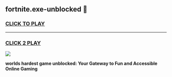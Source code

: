 
## fortnite.exe-unblocked 👋
<h3>
<a href="https://premium.freeplayer.one?title=fortnite.exe-unblocked&ref=14F">CLICK TO PLAY</a></h3>
<hr>

<h3>
<a href="https://premium.freeplayer.one?title=fortnite.exe-unblocked&ref=14F">CLICK 2 PLAY</a>
  
</h3>

<a href="https://premium.freeplayer.one?title=fortnite.exe-unblocked&ref=12F/"><img src="https://clearcache.store/games.png"></a>


**worlds hardest game unblocked: Your Gateway to Fun and Accessible Online Gaming**
